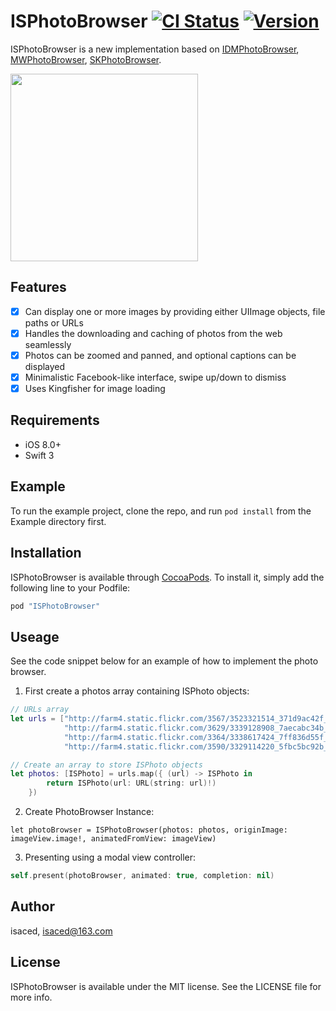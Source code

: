 # ISPhotoBrowser [![CI Status](http://img.shields.io/travis/isaced/ISPhotoBrowser.svg?style=flat)](https://travis-ci.org/isaced/ISPhotoBrowser) [![Version](https://img.shields.io/cocoapods/v/ISPhotoBrowser.svg?style=flat)](http://cocoapods.org/pods/ISPhotoBrowser)

ISPhotoBrowser is a new implementation based on [IDMPhotoBrowser](https://github.com/thiagoperes/IDMPhotoBrowser), [MWPhotoBrowser](https://github.com/mwaterfall/MWPhotoBrowser), [SKPhotoBrowser](https://github.com/suzuki-0000/SKPhotoBrowser).

<img width="300" src="http://ww2.sinaimg.cn/large/006tKfTcgy1ff27gyoly7j30ku112x6k.jpg" />

## Features

- [x] Can display one or more images by providing either UIImage objects, file paths or URLs
- [x] Handles the downloading and caching of photos from the web seamlessly
- [x] Photos can be zoomed and panned, and optional captions can be displayed
- [x] Minimalistic Facebook-like interface, swipe up/down to dismiss
- [x] Uses Kingfisher for image loading

## Requirements

- iOS 8.0+
- Swift 3

## Example

To run the example project, clone the repo, and run `pod install` from the Example directory first.

## Installation

ISPhotoBrowser is available through [CocoaPods](http://cocoapods.org). To install
it, simply add the following line to your Podfile:

```ruby
pod "ISPhotoBrowser"
```

## Useage

See the code snippet below for an example of how to implement the photo browser.

1. First create a photos array containing ISPhoto objects:

```Swift
// URLs array
let urls = ["http://farm4.static.flickr.com/3567/3523321514_371d9ac42f_b.jpg",
            "http://farm4.static.flickr.com/3629/3339128908_7aecabc34b_b.jpg",
            "http://farm4.static.flickr.com/3364/3338617424_7ff836d55f_b.jpg",
            "http://farm4.static.flickr.com/3590/3329114220_5fbc5bc92b_b.jpg"]

// Create an array to store ISPhoto objects
let photos: [ISPhoto] = urls.map({ (url) -> ISPhoto in
        return ISPhoto(url: URL(string: url)!)
    })
```

2. Create PhotoBrowser Instance:

```
let photoBrowser = ISPhotoBrowser(photos: photos, originImage: imageView.image!, animatedFromView: imageView)
```

3. Presenting using a modal view controller:

```Swift
self.present(photoBrowser, animated: true, completion: nil)
```

## Author

isaced, isaced@163.com

## License

ISPhotoBrowser is available under the MIT license. See the LICENSE file for more info.
